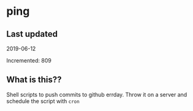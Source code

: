 # ping

## Last updated
2019-06-12

Incremented: 809

## What is this??
Shell scripts to push commits to github errday. Throw it on a server and schedule the script with `cron`
